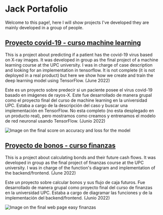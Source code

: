 # Jack Portafolio #

Welcome to this page!, here I will show projects I've developed they are mainly developed in a group of people.

[Proyecto covid-19 - curso machine learning](https://github.com/Jack-Cruz/Proyecto_covid_machine_learning/blob/main/TF_CHAVEZ_RAMIRO.ipynb)
---
This is a project about predicting if a patient has the covid-19 virus based on X-ray images. It was developed in group as the final project of a machine learning course at the UPC university. I was in charge of case description and looking for an implementation in tensorflow. It is not complete (it is not deployed in a real product) but here we show how we create and train the deep learning model using TensorFlow. (June 2022)

Este es un proyecto sobre predecir si un paciente posee el virus covid-19 basado en imágenes de rayos-X. Este fue desarrollado de manera grupal como el proyecto final del curso de machine learning en la universidad UPC. Estaba a cargo de la descripción del caso y buscar una implementación en TensorFlow. No esta completo (no esta desplegado en un producto real), pero mostramos como creamos y entrenamos el modelo de red neuronal usando TensorFlow. (Junio 2022)

![Image on the final score on accuracy and loss for the model](https://user-images.githubusercontent.com/66640170/182160733-6a73e85c-50ac-4f0e-9c54-569716dfbc95.png)



[Proyecto de bonos - curso finanzas](https://easy-finanzas.netlify.app/)
---
This is a project about calculating bonds and their future cash flows. It was developed in group as the final project of finanzas course at the UPC university. I was in charge of the function's diagram and implementation of the backend/frontend. (June 2022)

Este un proyecto sobre calcular bonos y sus flujo de caja futuros. Fue desarrollado de manera grupal como proyecto final del curso de finanzas en la universidad UPC. Estaba a cargo de diagramar las funciones y de la implementación del backend/frontend. (Junio 2022)

![Image on the final web page easy finanzas](https://user-images.githubusercontent.com/66640170/182160298-c836e54e-4a1d-4fec-b0cf-86a8ee276c75.png)
